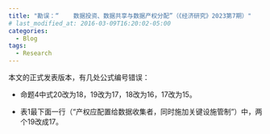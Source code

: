 ```yaml
---
title: "勘误：“	数据投资、数据共享与数据产权分配”（《经济研究》2023第7期）"
# last_modified_at: 2016-03-09T16:20:02-05:00
categories:
  - Blog
tags:
  - Research
---
```


本文的正式发表版本，有几处公式编号错误：

- 命题4中式20改为18，19改为17，18改为16，17改为15。

- 表1最下面一行（“产权应配置给数据收集者，同时施加关键设施管制”）中，两个19改成17。
